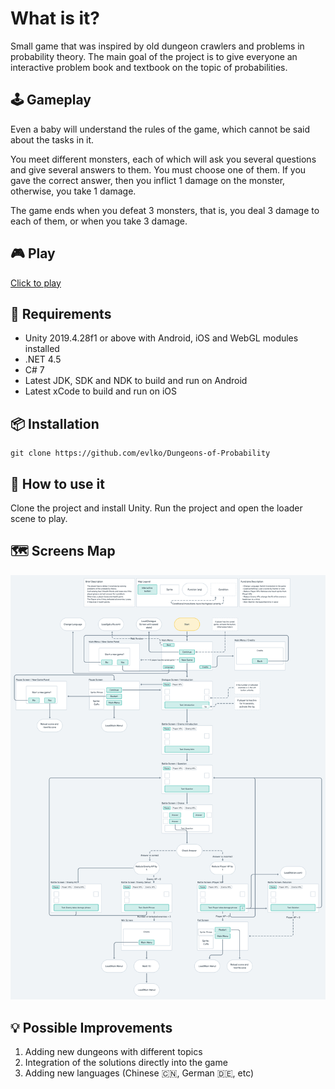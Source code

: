 # What is it? 
Small game that was inspired by old dungeon crawlers and problems in probability theory. The main goal of the project is to give everyone an interactive problem book and textbook on the topic of probabilities.

## :joystick: Gameplay
Even a baby will understand the rules of the game, which cannot be said about the tasks in it.

You meet different monsters, each of which will ask you several questions and give several answers to them. You must choose one of them. If you gave the correct answer, then you inflict 1 damage on the monster, otherwise, you take 1 damage.

The game ends when you defeat 3 monsters, that is, you deal 3 damage to each of them, or when you take 3 damage.

## :video_game: Play
[Click to play](https://gdcuffs.com/dungeons-of-probability/)

## :round_pushpin: Requirements
* Unity 2019.4.28f1 or above with Android, iOS and WebGL modules installed
* .NET 4.5
* C# 7
* Latest JDK, SDK and NDK to build and run on Android
* Latest xCode to build and run on iOS

## :package: Installation
```shell script
git clone https://github.com/evlko/Dungeons-of-Probability
```   

## :hammer: How to use it
Clone the project and install Unity. Run the project and open the loader scene to play.

## 🗺️ Screens Map
![Screenshot](ScreensMap.png)

## :bulb: Possible Improvements
1. Adding new dungeons with different topics
2. Integration of the solutions directly into the game
3. Adding new languages (Chinese :cn:, German :de:, etc)
